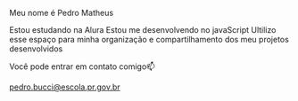 Meu nome é Pedro Matheus

Estou estudando na Alura
Estou me desenvolvendo no javaScript
Ultilizo esse espaço para  minha organização e compartilhamento dos meu projetos desenvolvidos

Você pode entrar em contato comigo📫

pedro.bucci@escola.pr.gov.br
